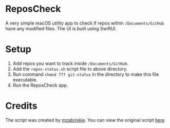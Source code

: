 # ReposCheck
A very simple macOS utility app to check if repos within `/Documents/GitHub` have any modified files. The UI is built using SwiftUI.

# Setup
1. Add repos you want to track inside `/Documents/GitHub`.
2. Add the `repos-status.sh` script file to above directory.
3. Run command `chmod 777 git-status` in the directory to make this file executable.
4. Run the ReposCheck app.

# Credits
The script was created by [mzabriskie](https://gist.github.com/mzabriskie). You can view the original script [here](https://gist.github.com/mzabriskie/6631607)
